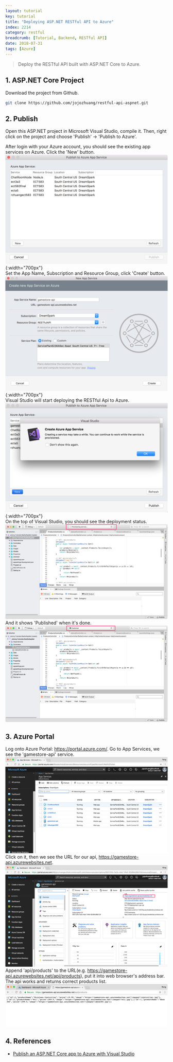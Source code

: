 ```yaml
---
layout: tutorial
key: tutorial
title: "Deploying ASP.NET RESTful API to Azure"
index: 2214
category: restful
breadcrumb: [Tutorial, Backend, RESTful API]
date: 2018-07-31
tags: [Azure]
---
```


> Deploy the RESTful API built with ASP.NET Core to Azure.

## 1. ASP.NET Core Project
Download the project from Github.
```sh
git clone https://github.com/jojozhuang/restful-api-aspnet.git
```

## 2. Publish
Open this ASP.NET project in Microsoft Visual Studio, compile it. Then, right click on the project and choose 'Publish' -> 'Publish to Azure'.

After login with your Azure account, you should see the existing app services on Azure. Click the 'New' button.
![image](/public/images/frontend/2214/app_services.png){:width="700px"}  
Set the App Name, Subscription and Resource Group, click 'Create' button.
![image](/public/images/frontend/2214/create.png){:width="700px"}  
Visual Studio will start deploying the RESTful Api to Azure.
![image](/public/images/frontend/2214/warn.png){:width="700px"}  
On the top of Visual Studio, you should see the deployment status.
![image](/public/images/frontend/2214/deploying.png)  
And it shows 'Published' when it's done.
![image](/public/images/frontend/2214/published.png)

## 3. Azure Portal
Log onto Azure Portal: https://portal.azure.com/. Go to App Services, we see the 'gamestore-api' service.
![image](/public/images/frontend/2214/gamestore_api.png)
Click on it, then we see the URL for our api, https://gamestore-api.azurewebsites.net.
![image](/public/images/frontend/2214/url.png)
Append 'api/products' to the URL(e.g. https://gamestore-api.azurewebsites.net/api/products), put it into web browser's address bar. The api works and returns correct products list.
![image](/public/images/frontend/2214/test.png)  

## 4. References
* [Publish an ASP.NET Core app to Azure with Visual Studio](https://docs.microsoft.com/en-us/aspnet/core/tutorials/publish-to-azure-webapp-using-vs?view=aspnetcore-2.1)

